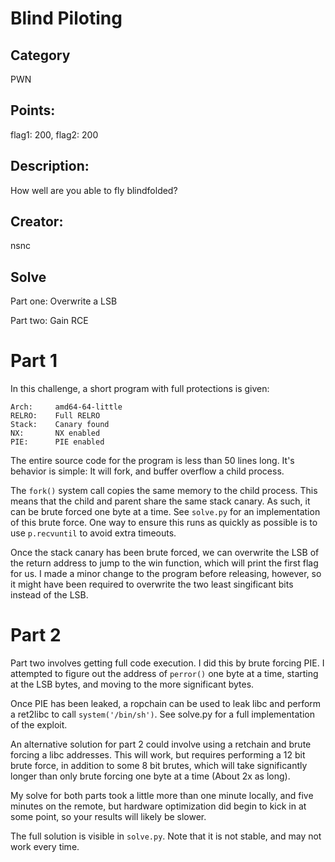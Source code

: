 # Blind Piloting

## Category
PWN
## Points:
flag1: 200, flag2: 200
## Description:
How well are you able to fly blindfolded?
## Creator:
nsnc

## Solve


Part one: Overwrite a LSB

Part two: Gain RCE

# Part 1

In this challenge, a short program with full protections is given:
```
Arch:     amd64-64-little
RELRO:    Full RELRO
Stack:    Canary found
NX:       NX enabled
PIE:      PIE enabled
```

The entire source code for the program is less than 50 lines long. It's behavior is simple: It will fork, and buffer overflow a child process.

The `fork()` system call copies the same memory to the child process. This means that the child and parent share the same stack canary. As such, it can be brute forced one byte at a time. See `solve.py` for an implementation of this brute force. One way to ensure this runs as quickly as possible is to use `p.recvuntil` to avoid extra timeouts.

Once the stack canary has been brute forced, we can overwrite the LSB of the return address to jump to the win function, which will print the first flag for us. I made a minor change to the program before releasing, however, so it might have been required to overwrite the two least singificant bits instead of the LSB.

# Part 2

Part two involves getting full code execution. I did this by brute forcing PIE. I attempted to figure out the address of `perror()` one byte at a time, starting at the LSB bytes, and moving to the more significant bytes.

Once PIE has been leaked, a ropchain can be used to leak libc and perform a ret2libc to call `system('/bin/sh')`. See solve.py for a full implementation of the exploit.

An alternative solution for part 2 could involve using a retchain and brute forcing a libc addresses. This will work, but requires performing a 12 bit brute force, in addition to some 8 bit brutes, which will take significantly longer than only brute forcing one byte at a time (About 2x as long).

My solve for both parts took a little more than one minute locally, and five minutes on the remote, but hardware optimization did begin to kick in at some point, so your results will likely be slower.

The full solution is visible in `solve.py`. Note that it is not stable, and may not work every time.
